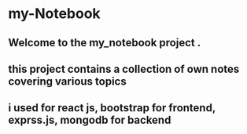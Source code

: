 # my-Notebook
## Welcome to the my_notebook project .
## this  project contains a collection of own notes covering various topics

## i used for  react js, bootstrap for frontend, exprss.js, mongodb for backend
